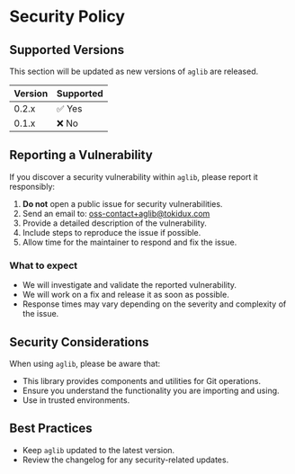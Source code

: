 # Security Policy

## Supported Versions

This section will be updated as new versions of `aglib` are released.

| Version | Supported |
| ------- | ------------------ |
| 0.2.x | ✅ Yes |
| 0.1.x | ❌ No |

## Reporting a Vulnerability

If you discover a security vulnerability within `aglib`, please report it responsibly:

1. **Do not** open a public issue for security vulnerabilities.
2. Send an email to: <oss-contact+aglib@tokidux.com>
3. Provide a detailed description of the vulnerability.
4. Include steps to reproduce the issue if possible.
5. Allow time for the maintainer to respond and fix the issue.

### What to expect

- We will investigate and validate the reported vulnerability.
- We will work on a fix and release it as soon as possible.
- Response times may vary depending on the severity and complexity of the issue.

## Security Considerations

When using `aglib`, please be aware that:

- This library provides components and utilities for Git operations.
- Ensure you understand the functionality you are importing and using.
- Use in trusted environments.

## Best Practices

- Keep `aglib` updated to the latest version.
- Review the changelog for any security-related updates.
